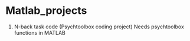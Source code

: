 # Matlab_projects
1) N-back task code (Psychtoolbox coding project)
   Needs psychtoolbox functions in MATLAB
